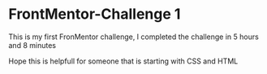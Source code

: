 # FrontMentor-Challenge 1
This is my first FronMentor challenge, I completed the challenge in 5 hours and 8 minutes

Hope this is helpfull for someone that is starting with CSS and HTML
